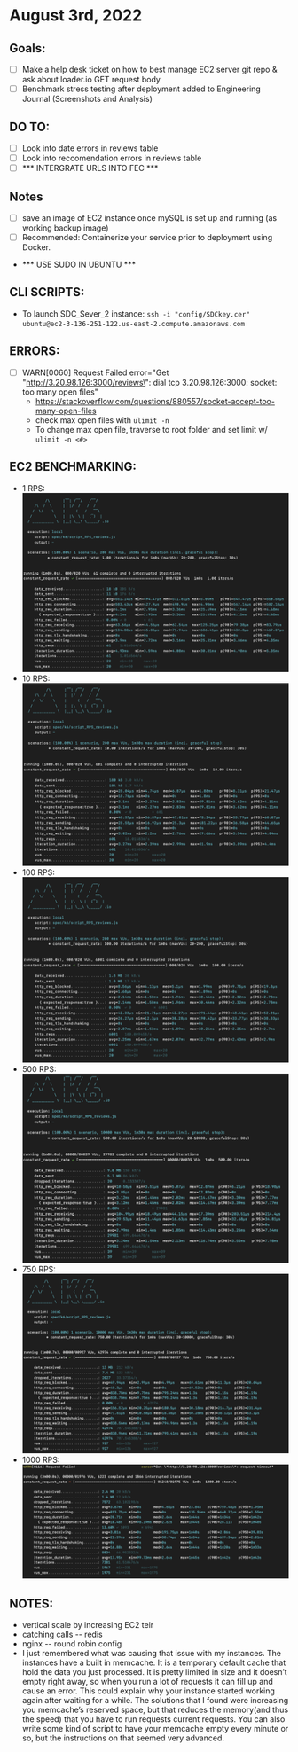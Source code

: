 # August 3rd, 2022

## Goals:
- [ ] Make a help desk ticket on how to best manage EC2 server git repo & ask about loader.io GET request body
- [ ] Benchmark stress testing after deployment added to Engineering Journal (Screenshots and Analysis)

## DO TO:
- [ ] Look into date errors in reviews table
- [ ] Look into reccomendation errors in reviews table
- [ ] *** INTERGRATE URLS INTO FEC ***

## Notes
- [ ] save an image of EC2 instance once mySQL is set up and running (as working backup image)
- [ ] Recommended: Containerize your service prior to deployment using Docker.
- *** USE SUDO IN UBUNTU ***



## CLI SCRIPTS:
- To launch SDC_Sever_2 instance: ```ssh -i "config/SDCkey.cer" ubuntu@ec2-3-136-251-122.us-east-2.compute.amazonaws.com```

## ERRORS:
- [ ] WARN[0060] Request Failed error="Get \"http://3.20.98.126:3000/reviews\": dial tcp 3.20.98.126:3000: socket: too many open files"
  - https://stackoverflow.com/questions/880557/socket-accept-too-many-open-files
  - check max open files with ```ulimit -n```
  - To change max open file, traverse to root folder and set limit w/ ```ulimit -n <#>```

## EC2 BENCHMARKING:
- 1 RPS: ![](Resources/1RPS_k6_EC2.png)
- 10 RPS: ![](Resources/10RPS_k6_EC2.png)
- 100 RPS: ![](Resources/100RPS_k6_EC2.png)
- 500 RPS: ![](Resources/500RPS_k6_EC2.png)
- 750 RPS: ![](Resources/750RPS_k6_EC2.png)
- 1000 RPS: ![](Resources/1000RPS_k6_EC2.png)


## NOTES:
- vertical scale by increasing EC2 teir
- catching calls -- redis
- nginx -- round robin config
- I just remembered what was causing that issue with my instances. The instances have a built in memcache. It is a temporary default cache that hold the data you just processed. It is pretty limited in size and it doesn’t empty right away, so when you run a lot of requests it can fill up and cause an error.  This could explain why your instance started working again after waiting for a while.
The solutions that I found were increasing you memcache’s reserved space, but that reduces the memory(and thus the speed) that you have to run requests current requests. You can also write some kind of script to have your memcache empty every minute or so, but the instructions on that seemed very advanced.
